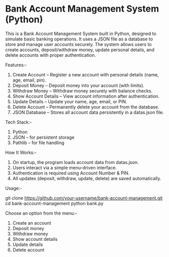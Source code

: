 # Bank Account Management System (Python)

This is a Bank Account Management System built in Python, designed to simulate basic banking operations. It uses a JSON file as a database to store and manage user accounts securely. The system allows users to create accounts, deposit/withdraw money, update personal details, and delete accounts with proper authentication.

Features:-

1. Create Account – Register a new account with personal details (name, age, email, pin).
2. Deposit Money – Deposit money into your account (with limits).
3. Withdraw Money – Withdraw money securely with balance checks.
4. Show Account Details – View account information after authentication.
5. Update Details – Update your name, age, email, or PIN.
6. Delete Account – Permanently delete your account from the database.
7. JSON Database – Stores all account data persistently in a datas.json file.

Tech Stack:-

1. Python
2. JSON – for persistent storage
3. Pathlib – for file handling

How It Works:-

1. On startup, the program loads account data from datas.json.
2. Users interact via a simple menu-driven interface.
3. Authentication is required using Account Number & PIN.
4. All updates (deposit, withdraw, update, delete) are saved automatically.

Usage:- 

git clone https://github.com/your-username/bank-account-management.git
cd bank-account-management
python bank.py

Choose an option from the menu:-

1. Create an account
2. Deposit money
3. Withdraw money
4. Show account details
5. Update details
6. Delete account
